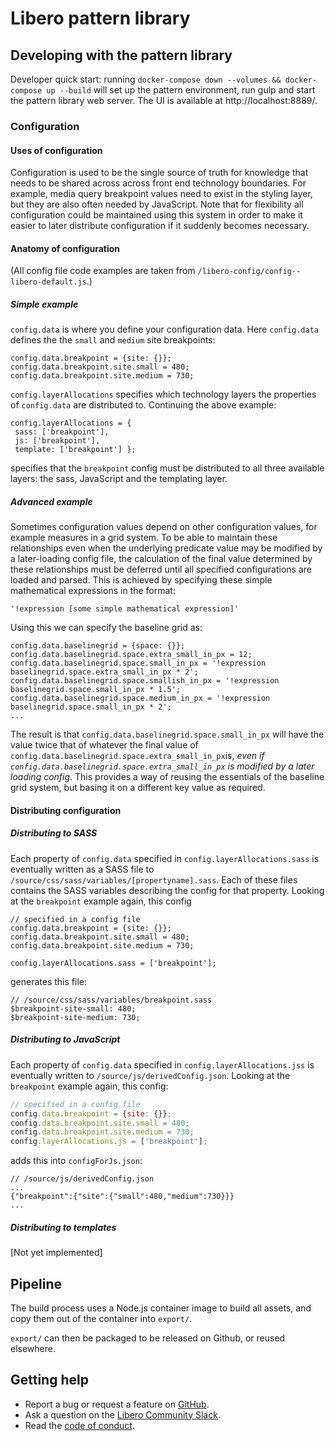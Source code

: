 Libero pattern library  
======================  

## Developing with the pattern library
Developer quick start: running `docker-compose down --volumes && docker-compose up --build` will set up the pattern environment, run gulp and start the pattern library web server. The UI is available at http://localhost:8889/.  

### Configuration
 
#### Uses of configuration  
Configuration is used to be the single source of truth for knowledge that needs to be shared across across front end technology boundaries. For example, media query breakpoint values need to exist in the styling layer, but they are also often needed by JavaScript. Note that for flexibility all configuration could be maintained using this system in order to make it easier to later distribute configuration if it suddenly becomes necessary.  
  
#### Anatomy of configuration  
(All config file code examples are taken from `/libero-config/config--libero-default.js`.)  

##### Simple example
`config.data` is where you define your configuration data.
Here `config.data` defines the the `small` and `medium` site breakpoints:  
  
```  
config.data.breakpoint = {site: {}};  
config.data.breakpoint.site.small = 480;  
config.data.breakpoint.site.medium = 730;  
```  
   
`config.layerAllocations` specifies which technology layers the properties of `config.data` are distributed to. Continuing the above example:  
```  
config.layerAllocations = {  
 sass: ['breakpoint'],
 js: ['breakpoint'],
 template: ['breakpoint'] };
 ```  
specifies that the `breakpoint` config must be distributed to all three available layers: the sass, JavaScript and the templating layer.  

##### Advanced example
Sometimes configuration values depend on other configuration values, for example measures in a grid system. To be able to maintain these relationships even when the underlying predicate value may be modified by a later-loading config file, the calculation of the final value determined by these relationships must be deferred until all specified configurations are loaded and parsed. This is achieved by specifying these simple mathematical expressions in the format:
```
'!expression [some simple mathematical expression]'
```
Using this we can specify the baseline grid as:
```
config.data.baselinegrid = {space: {}};  
config.data.baselinegrid.space.extra_small_in_px = 12;  
config.data.baselinegrid.space.small_in_px = '!expression baselinegrid.space.extra_small_in_px * 2';  
config.data.baselinegrid.space.smallish_in_px = '!expression baselinegrid.space.small_in_px * 1.5';  
config.data.baselinegrid.space.medium_in_px = '!expression baselinegrid.space.small_in_px * 2';
...
```
The result is that `config.data.baselinegrid.space.small_in_px` will have the value twice that of whatever the final value of `config.data.baselinegrid.space.extra_small_in_px`is, *even if `config.data.baselinegrid.space.extra_small_in_px` is modified by a later loading config*. This provides a way of reusing the essentials of the baseline grid system, but basing it on a different key value as required.

#### Distributing configuration  
##### Distributing to SASS  
Each property of `config.data` specified in `config.layerAllocations.sass` is eventually written as a SASS file to  `/source/css/sass/variables/[propertyname].sass`. Each of these files contains the SASS variables describing the config for that property. Looking at the `breakpoint` example again, this config  
  
```  
// specified in a config file  
config.data.breakpoint = {site: {}};  
config.data.breakpoint.site.small = 480;  
config.data.breakpoint.site.medium = 730;  
  
config.layerAllocations.sass = ['breakpoint'];  
```  
  
generates this file:  
```  
// /source/css/sass/variables/breakpoint.sass  
$breakpoint-site-small: 480;  
$breakpoint-site-medium: 730;  
```   
##### Distributing to JavaScript  
Each property of `config.data` specified in `config.layerAllocations.jss` is eventually written to `/source/js/derivedConfig.json`.  Looking at the `breakpoint` example again, this config:    
  
```js  
// specified in a config file  
config.data.breakpoint = {site: {}};  
config.data.breakpoint.site.small = 480;
config.data.breakpoint.site.medium = 730;  
config.layerAllocations.js = ['breakpoint'];
```  
  
adds this into `configForJs.json`:  
```  
// /source/js/derivedConfig.json  
...  
{"breakpoint":{"site":{"small":480,"medium":730}}}  
...  
```  
  ##### Distributing to templates
  [Not yet implemented]
  
## Pipeline  
  
The build process uses a Node.js container image to build all assets, and copy them out of the container into `export/`.  
  
`export/` can then be packaged to be released on Github, or reused elsewhere.

Getting help
------------

- Report a bug or request a feature on [GitHub](https://github.com/libero/libero/issues/new/choose).
- Ask a question on the [Libero Community Slack](https://libero-community.slack.com/).
- Read the [code of conduct](https://libero.pub/code-of-conduct).
